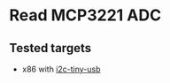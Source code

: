 # Read MCP3221 ADC

## Tested targets

* x86 with [i2c-tiny-usb](https://github.com/harbaum/I2C-Tiny-USB)
